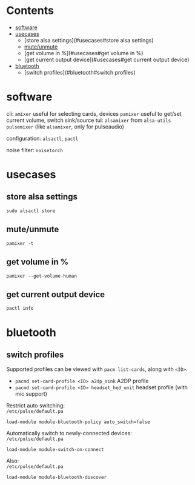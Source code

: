# Contents

- [software](#software)
- [usecases](#usecases)
    - [store alsa settings](#usecases#store alsa settings)
    - [mute/unmute](#usecases#mute/unmute)
    - [get volume in %](#usecases#get volume in %)
    - [get current output device](#usecases#get current output device)
- [bluetooth](#bluetooth)
    - [switch profiles](#bluetooth#switch profiles)

# software
cli:
`amixer` useful for selecting cards, devices
`pamixer` useful to get/set current volume, switch sink/source
tui:
`alsamixer` from `alsa-utils`
`pulsemixer` (like `alsamixer`, only for pulseaudio)

configuration:
`alsactl`, `pactl`

noise filter:
`noisetorch`

# usecases
## store alsa settings
`sudo alsactl store`

## mute/unmute
`pamixer -t`

## get volume in %
`pamixer --get-volume-human`

## get current output device
`pactl info`

# bluetooth
## switch profiles
Supported profiles can be viewed with `pacm list-cards`, along with `<ID>`.  
* `pacmd set-card-profile <ID> a2dp_sink` A2DP profile
* `pacmd set-card-profile <ID> headset_hed_unit` headset profile (with mic support)

Restrict auto switching:  
`/etc/pulse/default.pa`
```
load-module module-bluetooth-policy auto_switch=false
```

Automatically switch to newly-connected devices:  
`/etc/pulse/default.pa`
```
load-module module-switch-on-connect
```

Also:  
`/etc/pulse/default.pa`
```
load-module module-bluetooth-discover
```
